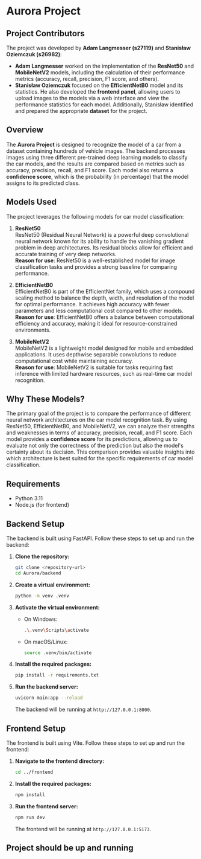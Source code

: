 # Aurora Project

## Project Contributors

The project was developed by **Adam Langmesser (s27119)** and **Stanisław Oziemczuk (s26982)**:

- **Adam Langmesser** worked on the implementation of the **ResNet50** and **MobileNetV2** models, including the calculation of their performance metrics (accuracy, recall, precision, F1 score, and others).  
- **Stanisław Oziemczuk** focused on the **EfficientNetB0** model and its statistics. He also developed the **frontend panel**, allowing users to upload images to the models via a web interface and view the performance statistics for each model. Additionally, Stanisław identified and prepared the appropriate **dataset** for the project.

## Overview

The **Aurora Project** is designed to recognize the model of a car from a dataset containing hundreds of vehicle images. The backend processes images using three different pre-trained deep learning models to classify the car models, and the results are compared based on metrics such as accuracy, precision, recall, and F1 score. Each model also returns a **confidence score**, which is the probability (in percentage) that the model assigns to its predicted class.

## Models Used

The project leverages the following models for car model classification:

1. **ResNet50**  
   ResNet50 (Residual Neural Network) is a powerful deep convolutional neural network known for its ability to handle the vanishing gradient problem in deep architectures. Its residual blocks allow for efficient and accurate training of very deep networks.  
   **Reason for use**: ResNet50 is a well-established model for image classification tasks and provides a strong baseline for comparing performance.

2. **EfficientNetB0**  
   EfficientNetB0 is part of the EfficientNet family, which uses a compound scaling method to balance the depth, width, and resolution of the model for optimal performance. It achieves high accuracy with fewer parameters and less computational cost compared to other models.  
   **Reason for use**: EfficientNetB0 offers a balance between computational efficiency and accuracy, making it ideal for resource-constrained environments.

3. **MobileNetV2**  
   MobileNetV2 is a lightweight model designed for mobile and embedded applications. It uses depthwise separable convolutions to reduce computational cost while maintaining accuracy.  
   **Reason for use**: MobileNetV2 is suitable for tasks requiring fast inference with limited hardware resources, such as real-time car model recognition.

## Why These Models?

The primary goal of the project is to compare the performance of different neural network architectures on the car model recognition task. By using ResNet50, EfficientNetB0, and MobileNetV2, we can analyze their strengths and weaknesses in terms of accuracy, precision, recall, and F1 score. Each model provides a **confidence score** for its predictions, allowing us to evaluate not only the correctness of the prediction but also the model's certainty about its decision. This comparison provides valuable insights into which architecture is best suited for the specific requirements of car model classification.

## Requirements

- Python 3.11
- Node.js (for frontend)

## Backend Setup

The backend is built using FastAPI. Follow these steps to set up and run the backend:

1. **Clone the repository:**

    ```sh
    git clone <repository-url>
    cd Aurora/backend
    ```

2. **Create a virtual environment:**

    ```sh
    python -m venv .venv
    ```

3. **Activate the virtual environment:**

    - On Windows:

        ```sh
        .\.venv\Scripts\activate
        ```

    - On macOS/Linux:

        ```sh
        source .venv/bin/activate
        ```

4. **Install the required packages:**

    ```sh
    pip install -r requirements.txt
    ```

5. **Run the backend server:**

    ```sh
    uvicorn main:app --reload
    ```

    The backend will be running at `http://127.0.0.1:8000`.

## Frontend Setup

The frontend is built using Vite. Follow these steps to set up and run the frontend:

1. **Navigate to the frontend directory:**

    ```sh
    cd ../frontend
    ```

2. **Install the required packages:**

    ```sh
    npm install
    ```

3. **Run the frontend server:**

    ```sh
    npm run dev
    ```

    The frontend will be running at `http://127.0.0.1:5173`.

## Project should be up and running
